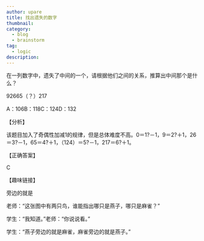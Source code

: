 ```yaml
---
author: upare
title: 找出遗失的数字
thumbnail:
category:
  - blog
  - brainstorm
tag:
  - logic
description: 
---
```

在一列数字中，遗失了中间的一个，请根据他们之间的关系，推算出中间那个是什么？

92665（？）217

A：106B：118C：124D：132

【分析】

该题目加入了奇偶性加减1的规律，但是总体难度不高。0＝1?－1，9＝2?＋1，26＝3?－1，65＝4?＋1，（124）＝5?－1，217＝6?＋1。

【正确答案】

C

【趣味链接】

旁边的就是

老师：“这张图中有两只鸟，谁能指出哪只是燕子，哪只是麻雀？”

学生：“我知道。”老师：“你说说看。”

学生：“燕子旁边的就是麻雀，麻雀旁边的就是燕子。”
